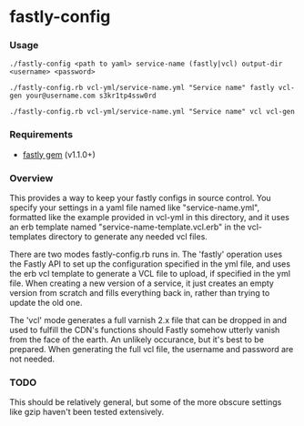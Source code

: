 fastly-config
=============

### Usage

`./fastly-config <path to yaml> service-name (fastly|vcl) output-dir <username> <password>`

```
./fastly-config.rb vcl-yml/service-name.yml "Service name" fastly vcl-gen your@username.com s3kr1tp4ssw0rd

./fastly-config.rb vcl-yml/service-name.yml "Service name" vcl vcl-gen
```

### Requirements

* [fastly gem](https://github.com/fastly/fastly-ruby) (v1.1.0+)

### Overview

This provides a way to keep your fastly configs in source control. You specify
your settings in a yaml file named like "service-name.yml", formatted like the
example provided in vcl-yml in this directory, and it uses an erb template named
"service-name-template.vcl.erb" in the vcl-templates directory to generate any
needed vcl files.

There are two modes fastly-config.rb runs in. The 'fastly' operation uses the
Fastly API to set up the configuration specified in the yml file, and uses the
erb vcl template to generate a VCL file to upload, if specified in the yml file.
When creating a new version of a service, it just creates an empty version from
scratch and fills everything back in, rather than trying to update the old one.

The 'vcl' mode generates a full varnish 2.x file that can be dropped in and used
to fulfill the CDN's functions should Fastly somehow utterly vanish from the face
of the earth. An unlikely occurance, but it's best to be prepared. When 
generating the full vcl file, the username and password are not needed.

### TODO

This should be relatively general, but some of the more obscure settings like
gzip haven't been tested extensively.
